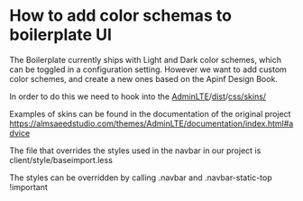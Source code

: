 # How to add color schemas to boilerplate UI

The Boilerplate currently ships with Light and Dark color schemes, which  can be toggled in a configuration setting. However we want to  add custom color schemes, and create a new ones based on the Apinf Design Book.

In order to do this we need to hook into the [AdminLTE](https://github.com/almasaeed2010/AdminLTE)/[dist](https://github.com/almasaeed2010/AdminLTE/tree/master/dist)/[css/skins/](https://github.com/almasaeed2010/AdminLTE/tree/master/dist/css)

Examples of skins can be found in the documentation of the original project[ ](https://almsaeedstudio.com/themes/AdminLTE/documentation/index.html#advice)[](https://almsaeedstudio.com/themes/AdminLTE/documentation/index.html#advice)https://almsaeedstudio.com/themes/AdminLTE/documentation/index.html#advice

The file that overrides the styles used in the navbar in our project is client/style/baseimport.less

The styles can be overridden by calling .navbar and .navbar-static-top !important